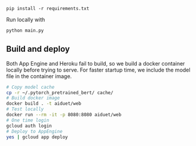 `pip install -r requirements.txt`

Run locally with
```sh
python main.py
```

## Build and deploy
Both App Engine and Heroku fail to build, so we build a docker container locally before trying to serve.
For faster startup time, we include the model file in the container image.

```sh
# Copy model cache
cp -r ~/.pytorch_pretrained_bert/ cache/
# Build docker image
docker build . -t aiduet/web
# Test locally
docker run --rm -it -p 8080:8080 aiduet/web
# One time login
gcloud auth login
# Deploy to AppEngine
yes | gcloud app deploy
```
